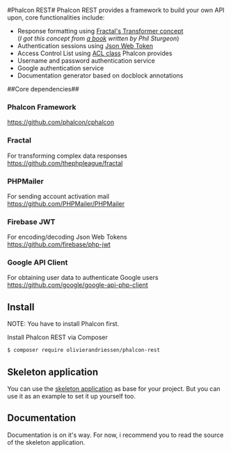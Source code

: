 #Phalcon REST#
Phalcon REST provides a framework to build your own API upon, core functionalities include:
 * Response formatting using [Fractal's Transformer concept](http://fractal.thephpleague.com/transformers/)  
 (*I got this concept from [a book](https://leanpub.com/build-apis-you-wont-hate) written by Phil Sturgeon*)
 * Authentication sessions using [Json Web Token](http://jwt.io/)
 * Access Control List using [ACL class](http://docs.phalconphp.com/en/latest/reference/acl.html) Phalcon provides
 * Username and password authentication service
 * Google authentication service
 * Documentation generator based on docblock annotations

##Core dependencies##

### Phalcon Framework ###
https://github.com/phalcon/cphalcon

### Fractal ###
For transforming complex data responses  
https://github.com/thephpleague/fractal

### PHPMailer ###
For sending account activation mail  
https://github.com/PHPMailer/PHPMailer

### Firebase JWT ###

For encoding/decoding Json Web Tokens  
https://github.com/firebase/php-jwt

### Google API Client ###

For obtaining user data to authenticate Google users  
https://github.com/google/google-api-php-client

## Install ##
NOTE: You have to install Phalcon first.

Install Phalcon REST via Composer
````bash
$ composer require olivierandriessen/phalcon-rest
````

## Skeleton application ##
You can use the [skeleton application](https://github.com/olivierandriessen/phalcon-rest-skeleton) as base for your project. But you can use it as an example to set it up yourself too.

## Documentation ##
Documentation is on it's way. For now, i recommend you to read the source of the skeleton application.

